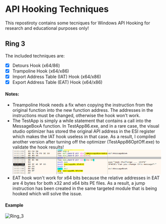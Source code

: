 # API Hooking Techniques 

This repostiroty contains some tecniques for Windows API Hooking for research and educational purposes only!

## Ring 3 
The included techniques are: 
- [X] Detours Hook (x64/86) 
- [X] Trampoline Hook (x64/x86)
- [X] Import Address Table (IAT) Hook (x64/x86)
- [X] Export Address Table (EAT) Hook (x64/x86)

#### Notes: 
- Treampoline Hook needs a fix when copying the instruction from the original function into the new function address. The addresses in the instructions must be changed, otherwise the hook won't work. 
- The TestApp is simply a while statement that contains a call into the MessageBoxA function. In TestApp86.exe, and in a rare case, the visual studio optimizer has stored the original API address in the ESI register which makes the IAT hook useless in that case. As a result, I compiled another version after turning off the optimizer (TestApp86OptOff.exe) to validate the hook results! 
![Ring3_IAT_Optimization_Off](./img/2.png)
- EAT hook won't work for x64 bits because the relative addresses in EAT are 4 bytes for both x32 and x64 bits PE files. As a result, a jump instruction has been created in the same targeted module that is being hooked which will solve the issue. 

#### Example 
![Ring_3](./img/1.gif)

